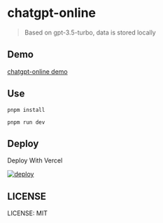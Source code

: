 # chatgpt-online

> Based on gpt-3.5-turbo, data is stored locally

## Demo

[chatgpt-online demo](https://weekendproject.space/chat-gpt-online.html)

## Use
```
pnpm install

pnpm run dev
```

## Deploy

Deploy With Vercel

[![deploy](https://camo.githubusercontent.com/5e471e99e8e022cf454693e38ec843036ec6301e27ee1e1fa10325b1cb720584/68747470733a2f2f76657263656c2e636f6d2f627574746f6e)](https://vercel.com/new/clone?repository-url=https://github.com/weekend-project-space/chatgpt-online)

## LICENSE
LICENSE: MIT
